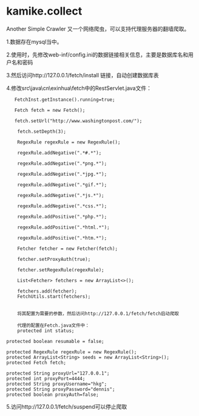 # kamike.collect
Another Simple Crawler
又一个网络爬虫，可以支持代理服务器的翻墙爬取。

1.数据存在mysql当中。

2.使用时，先修改web-inf/config.ini的数据链接相关信息，主要是数据库名和用户名和密码

3.然后访问http://127.0.0.1/fetch/install 链接，自动创建数据库表

4.修改src\java\cn\exinhua\fetch中的RestServlet.java文件：



       FetchInst.getInstance().running=true;

       Fetch fetch = new Fetch();
       
       fetch.setUrl("http://www.washingtonpost.com/");
        
        fetch.setDepth(3);
        
        RegexRule regexRule = new RegexRule();
        
        regexRule.addNegative(".*#.*");
        
        regexRule.addNegative(".*png.*");
        
        regexRule.addNegative(".*jpg.*");
        
        regexRule.addNegative(".*gif.*");
        
        regexRule.addNegative(".*js.*");
        
        regexRule.addNegative(".*css.*");
        
        regexRule.addPositive(".*php.*");
        
        regexRule.addPositive(".*html.*");
        
        regexRule.addPositive(".*htm.*");
        
        Fetcher fetcher = new Fetcher(fetch);
        
        fetcher.setProxyAuth(true);
        
        fetcher.setRegexRule(regexRule);
        
        List<Fetcher> fetchers = new ArrayList<>();

        fetchers.add(fetcher);
        FetchUtils.start(fetchers);
        
        
        将其配置为需要的参数，然后访问http://127.0.0.1/fetch/fetch启动爬取
        
        代理的配置在Fetch.java文件中：
        protected int status;

    protected boolean resumable = false;

    protected RegexRule regexRule = new RegexRule();
    protected ArrayList<String> seeds = new ArrayList<String>();
    protected Fetch fetch;
    
    protected String proxyUrl="127.0.0.1";
    protected int proxyPort=4444;
    protected String proxyUsername="hkg";
    protected String proxyPassword="dennis";
    protected boolean proxyAuth=false;

5.访问http://127.0.0.1/fetch/suspend可以停止爬取
